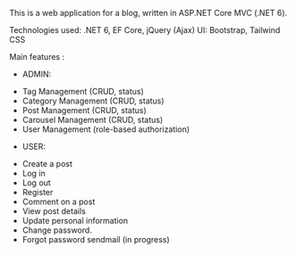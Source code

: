 This is a web application for a blog, written in ASP.NET Core MVC (.NET 6).

Technologies used: .NET 6, EF Core, jQuery (Ajax)
UI: Bootstrap, Tailwind CSS


Main features :
* ADMIN:
- Tag Management (CRUD, status)
- Category Management (CRUD, status)
- Post Management (CRUD, status)
- Carousel Management (CRUD, status)
- User Management (role-based authorization)

* USER:
- Create a post
- Log in
- Log out
- Register
- Comment on a post
- View post details
- Update personal information
- Change password.
- Forgot password sendmail (in progress)
